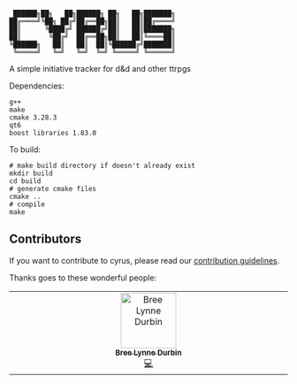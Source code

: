 ```
 ██████╗██╗   ██╗██████╗ ██╗   ██╗███████╗
██╔════╝╚██╗ ██╔╝██╔══██╗██║   ██║██╔════╝
██║      ╚████╔╝ ██████╔╝██║   ██║███████╗
██║       ╚██╔╝  ██╔══██╗██║   ██║╚════██║
╚██████╗   ██║   ██║  ██║╚██████╔╝███████║
 ╚═════╝   ╚═╝   ╚═╝  ╚═╝ ╚═════╝ ╚══════╝
```

 
A simple initiative tracker for d&amp;d and other ttrpgs



Dependencies:
```
g++
make
cmake 3.28.3
qt6
boost libraries 1.83.0
```

To build:
```
# make build directory if doesn't already exist
mkdir build
cd build
# generate cmake files
cmake ..
# compile
make
```


## Contributors

If you want to contribute to cyrus, please read our [contribution guidelines](CONTRIBUTING.md).

Thanks goes to these wonderful people:

<!-- ALL-CONTRIBUTORS-LIST:START - Do not remove or modify this section -->
<!-- prettier-ignore-start -->
<!-- markdownlint-disable -->
<table>
  <tbody>
    <tr>
      <td align="center" valign="top" width="14.28%"><a href="https://breedurbin.carrd.co"><img src="https://avatars.githubusercontent.com/u/88691414?v=4?s=100" width="100px;" alt="Bree Lynne Durbin"/><br /><sub><b>Bree Lynne Durbin</b></sub></a><br /><a href="#code-BreeDurbin" title="Code">💻</a></td>
    </tr>
  </tbody>
</table>

<!-- markdownlint-restore -->
<!-- prettier-ignore-end -->

<!-- ALL-CONTRIBUTORS-LIST:END -->

